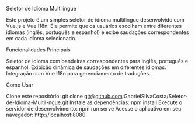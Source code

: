 

Seletor de Idioma Multilíngue

Este projeto é um simples seletor de idioma multilíngue desenvolvido com Vue.js e Vue I18n. 
Ele permite que os usuários escolham entre diferentes idiomas (inglês, português e espanhol) 
e exibe saudações correspondentes em cada idioma selecionado.

Funcionalidades Principais

Seletor de idioma com bandeiras correspondentes para inglês, português e espanhol.
Exibição dinâmica de saudações em diferentes idiomas.
Integração com Vue I18n para gerenciamento de traduções.

Como Usar

Clone este repositório: git clone git@github.com:GabrielSilvaCosta/Seletor-de-Idioma-Multil-ngue.git
Instale as dependências: npm install
Execute o servidor de desenvolvimento: npm run serve
Acesse o aplicativo em seu navegador: http://localhost:8080
